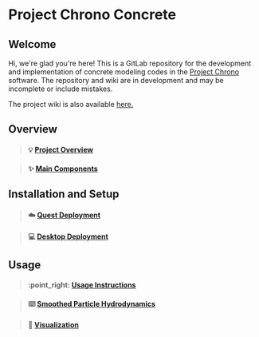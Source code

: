 # Project Chrono Concrete

## Welcome

Hi, we're glad you're here! This is a GitLab repository for the development and implementation of concrete modeling codes in the [Project Chrono](https://www.projectchrono.org) software. The repository and wiki are in development and may be incomplete or include mistakes.

The project wiki is also available [here.](https://project-chrono-concrete-modeling.gitbook.io/project-chrono-concrete-modeling/)

## Overview

> #### :bulb: [Project Overview](wiki/project-overview.md)

> #### :sparkles: [Main Components](wiki/main-components.md)

## Installation and Setup

> #### :cloud: [Quest Deployment](wiki/usage-instructions/installation-and-setup.md)

> #### :computer: [Desktop Deployment](wiki/usage-instructions/installation-and-setup-1.md)

## Usage

> #### :point\_right: [Usage Instructions](wiki/usage-instructions-1/)

> #### :keyboard: [Smoothed Particle Hydrodynamics](wiki/usage-instructions-1/smoothed-particle-hydrodynamics.md)

> #### :art: [Visualization](wiki/usage-instructions-1/visualization.md)
